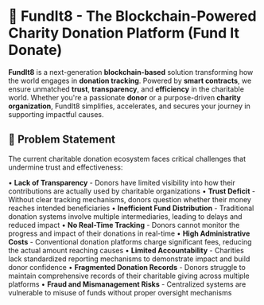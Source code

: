 # 💖 **FundIt8 - The Blockchain-Powered Charity Donation Platform** (Fund It Donate)

**FundIt8** is a next-generation **blockchain-based** solution transforming how the world engages in **donation tracking**. Powered by **smart contracts**, we ensure unmatched **trust**, **transparency**, and **efficiency** in the charitable world. Whether you're a passionate **donor** or a purpose-driven **charity organization**, FundIt8 simplifies, accelerates, and secures your journey in supporting impactful causes.

## 🚨 **Problem Statement**
The current charitable donation ecosystem faces critical challenges that undermine trust and effectiveness:

• **Lack of Transparency** - Donors have limited visibility into how their contributions are actually used by charitable organizations
• **Trust Deficit** - Without clear tracking mechanisms, donors question whether their money reaches intended beneficiaries
• **Inefficient Fund Distribution** - Traditional donation systems involve multiple intermediaries, leading to delays and reduced impact
• **No Real-Time Tracking** - Donors cannot monitor the progress and impact of their donations in real-time
• **High Administrative Costs** - Conventional donation platforms charge significant fees, reducing the actual amount reaching causes
• **Limited Accountability** - Charities lack standardized reporting mechanisms to demonstrate impact and build donor confidence
• **Fragmented Donation Records** - Donors struggle to maintain comprehensive records of their charitable giving across multiple platforms
• **Fraud and Mismanagement Risks** - Centralized systems are vulnerable to misuse of funds without proper oversight mechanisms
